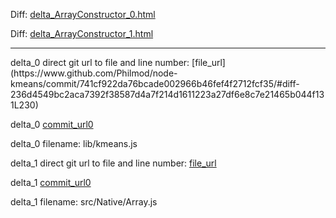 Diff: [delta_ArrayConstructor_0.html](./delta_ArrayConstructor_0.html)

Diff: [delta_ArrayConstructor_1.html](./delta_ArrayConstructor_1.html)

<hr>
delta_0 direct git url to file and line number: [file_url](https://www.github.com/Philmod/node-kmeans/commit/741cf922da76bcade002966b46fef4f2712fcf35/#diff-236d4549bc2aca7392f38587d4a7f214d1611223a27df6e8c7e21465b044f131L230)

delta_0 [commit_url0](https://www.github.com/Philmod/node-kmeans/commit/741cf922da76bcade002966b46fef4f2712fcf35)

delta_0 filename: lib/kmeans.js



delta_1 direct git url to file and line number: [file_url](https://www.github.com/elm/core/commit/0795539868e3a29e78e76e789db24e65e2bca478/#diff-2101553002650b63b883b8e3c06218052d5b28d96d47b626ea3d455aaed55c3dL219)

delta_1 [commit_url0](https://www.github.com/elm/core/commit/0795539868e3a29e78e76e789db24e65e2bca478)

delta_1 filename: src/Native/Array.js



